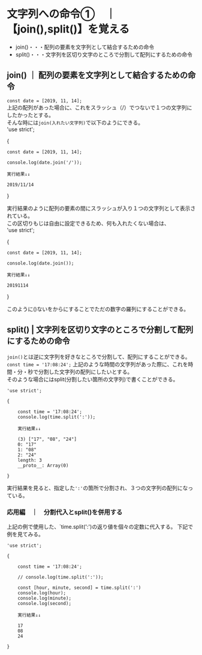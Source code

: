 # 文字列への命令①　｜　【join(),split()】を覚える

- join()・・・配列の要素を文字列として結合するための命令
- split()・・・文字列を区切り文字のところで分割して配列にするための命令

## join() ｜ 配列の要素を文字列として結合するための命令

```const date = [2019, 11, 14];```  
上記の配列があった場合に、これをスラッシュ（/）でつないで１つの文字列にしたかったとする。  
そんな時には`join(入れたい文字列)`で以下のようにできる。  
'use strict';

{

    const date = [2019, 11, 14];

    console.log(date.join('/'));
    
    実行結果↓↓
    
    2019/11/14

}

実行結果のように配列の要素の間にスラッシュが入り１つの文字列として表示されている。  
この区切りもじは自由に設定できるため、何も入れたくない場合は、  
'use strict';

{

    const date = [2019, 11, 14];

    console.log(date.join());
    
    実行結果↓↓
    
    20191114

}

このように()ないをからにすることでただの数字の羅列にすることができる。  

## split() | 文字列を区切り文字のところで分割して配列にするための命令  
`join()`とは逆に文字列を好きなところで分割して、配列にすることができる。  
`const time = '17:08:24';`
上記のような時間の文字列があった際に、これを時間・分・秒で分割した文字列の配列にしたいとする。  
そのような場合にはsplit(分割したい箇所の文字列)で書くことができる。  
```
'use strict';

{

    const time = '17:08:24';
    console.log(time.split(':'));
    
    実行結果↓↓
    
    (3) ["17", "08", "24"]
    0: "17"
    1: "08"
    2: "24"
    length: 3
    __proto__: Array(0)

}

```
実行結果を見ると、指定した`':'`の箇所で分割され、３つの文字列の配列になっている。


### 応用編　｜　分割代入とsplit()を併用する

上記の例で使用した、`time.split(':')の返り値を個々の定数に代入する。
下記で例を見てみる。
```
'use strict';

{

    const time = '17:08:24';

    // console.log(time.split(':'));

    const [hour, minute, second] = time.split(':')
    console.log(hour);
    console.log(minute);
    console.log(second);

    実行結果↓↓
    
    17
    08
    24

}

```


